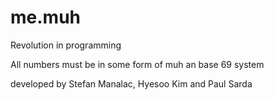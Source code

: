 # me.muh

Revolution in programming 

All numbers must be in some form of muh an base 69 system

developed by 
  Stefan Manalac,
  Hyesoo Kim and
  Paul Sarda
